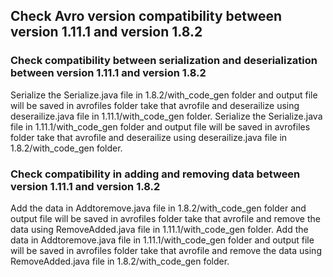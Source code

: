 ## Check Avro version compatibility between version 1.11.1 and version 1.8.2
### Check compatibility between serialization and deserialization between version 1.11.1 and version 1.8.2 
Serialize the Serialize.java file in 1.8.2/with_code_gen folder and output file will be saved in avrofiles folder take that avrofile and deserailize using deserailize.java file in 1.11.1/with_code_gen folder. 
Serialize the Serialize.java file in 1.11.1/with_code_gen folder and output file will be saved in avrofiles folder take that avrofile and deserailize using deserailize.java file in 1.8.2/with_code_gen folder. 

### Check compatibility in adding and removing data between version 1.11.1 and version 1.8.2 
Add the data in Addtoremove.java file in 1.8.2/with_code_gen folder and output file will be saved in avrofiles folder take that avrofile and remove the data using RemoveAdded.java file in 1.11.1/with_code_gen folder. 
Add the data in Addtoremove.java file in 1.11.1/with_code_gen folder and output file will be saved in avrofiles folder take that avrofile and remove the data using RemoveAdded.java file in 1.8.2/with_code_gen folder.
